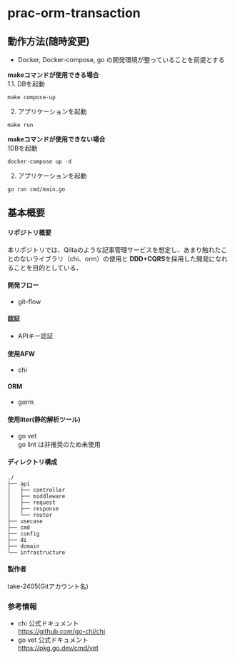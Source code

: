 # prac-orm-transaction
## 動作方法(随時変更)
- Docker, Docker-compose, go の開発環境が整っていることを前提とする

**makeコマンドが使用できる場合**  
1.1. DBを起動
```cassandraql
make compose-up
```
2. アプリケーションを起動
```cassandraql
make run
```

**makeコマンドが使用できない場合**  
1DBを起動
```cassandraql
docker-compose up -d
```
2. アプリケーションを起動
```cassandraql
go run cmd/main.go
```

## 基本概要
#### リポジトリ概要
本リポジトリでは、Qiitaのような記事管理サービスを想定し、あまり触れたことのないライブラリ（chi、orm）の使用と
**DDD+CQRS**を採用した開発になれることを目的としている．

#### 開発フロー
- git-flow

#### 認証
- APIキー認証

#### 使用AFW
- chi

#### ORM
- gorm

#### 使用liter(静的解析ツール)
- go vet  
go lint は非推奨のため未使用

#### ディレクトリ構成
```
./
├── api
│   ├── controller
│   ├── middleware
│   ├── request
│   ├── response
│   └── router
├── usecase
├── cmd
├── config
├── di
├── domain
└── infrastructure
```

#### 製作者
take-2405(Gitアカウント名)

### 参考情報
- chi 公式ドキュメント  
  https://github.com/go-chi/chi  
- go vet 公式ドキュメント  
  https://pkg.go.dev/cmd/vet
